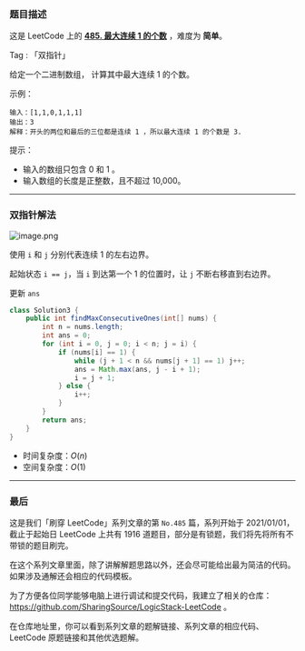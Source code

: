 ### 题目描述

这是 LeetCode 上的 **[485. 最大连续 1 的个数](https://leetcode-cn.com/problems/max-consecutive-ones/solution/you-shi-yi-tian-gao-pin-jian-dan-ti-ni-d-avj1/)** ，难度为 **简单**。

Tag : 「双指针」



给定一个二进制数组， 计算其中最大连续 1 的个数。

示例：
```
输入：[1,1,0,1,1,1]
输出：3
解释：开头的两位和最后的三位都是连续 1 ，所以最大连续 1 的个数是 3.
```

提示：
* 输入的数组只包含 0 和 1 。
* 输入数组的长度是正整数，且不超过 10,000。

---

### 双指针解法

![image.png](https://pic.leetcode-cn.com/1613355918-fZcGGx-image.png)

使用 `i` 和 `j` 分别代表连续 1 的左右边界。

起始状态 `i == j`，当 `i` 到达第一个 1 的位置时，让 `j` 不断右移直到右边界。

更新 `ans`

```java
class Solution3 {
    public int findMaxConsecutiveOnes(int[] nums) {
        int n = nums.length;
        int ans = 0;
        for (int i = 0, j = 0; i < n; j = i) {
            if (nums[i] == 1) {
                while (j + 1 < n && nums[j + 1] == 1) j++;
                ans = Math.max(ans, j - i + 1);
                i = j + 1;
            } else {
                i++;
            }
        }
        return ans;
    }
}
```
* 时间复杂度：$O(n)$
* 空间复杂度：$O(1)$

---

### 最后

这是我们「刷穿 LeetCode」系列文章的第 `No.485` 篇，系列开始于 2021/01/01，截止于起始日 LeetCode 上共有 1916 道题目，部分是有锁题，我们将先将所有不带锁的题目刷完。

在这个系列文章里面，除了讲解解题思路以外，还会尽可能给出最为简洁的代码。如果涉及通解还会相应的代码模板。

为了方便各位同学能够电脑上进行调试和提交代码，我建立了相关的仓库：https://github.com/SharingSource/LogicStack-LeetCode 。

在仓库地址里，你可以看到系列文章的题解链接、系列文章的相应代码、LeetCode 原题链接和其他优选题解。

